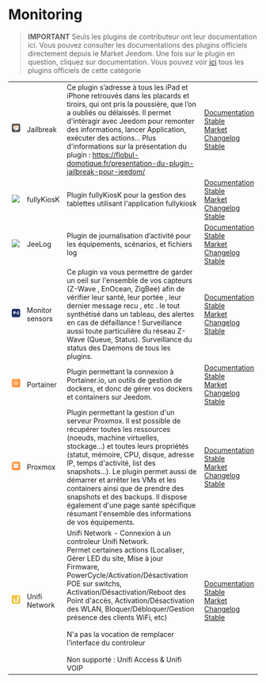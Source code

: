 
# Monitoring


>**IMPORTANT**
>Seuls les plugins de contributeur ont leur documentation ici. Vous pouvez consulter les documentations des plugins officiels directement depuis le Market Jeedom. Une fois sur le plugin en question, cliquez sur documentation.
>Vous pouvez voir [ici](https://market.jeedom.com/index.php?v=d&p=market&type=plugin&categorie=monitoring) tous les plugins officiels de cette catégorie


| | | | |
|--- | --- | --- | ---|
|<img src="Jailbreak/Jailbreak_icon.png" class="pluginLogo" width="100" />|Jailbreak|Ce plugin s’adresse à tous les iPad et iPhone retrouvés dans les placards et tiroirs, qui ont pris la poussière, que l’on a oubliés ou délaissés. Il permet d'intéragir avec Jeedom pour remonter des informations, lancer Application, exécuter des actions... Plus d'informations sur la présentation du plugin : https://flobul-domotique.fr/presentation-du-plugin-jailbreak-pour-jeedom/|[Documentation Stable](https://flobul-domotique.fr/documentation-du-plugin-jailbreak-pour-jeedom/)<br/>[Market](https://market.jeedom.com/index.php?v=d&p=market_display&id=3928)<br/>[Changelog Stable](https://flobul-domotique.fr/liste-des-versions-du-plugin-jailbreak-pour-jeedom/)|
|<img src="fullyKiosK/fullyKiosK_icon.png" class="pluginLogo" width="100" />|fullyKiosK|Plugin fullyKiosK pour la gestion des tablettes utilisant l'application fullykiosk|[Documentation Stable](https://sebsst.github.io/fullyKiosK/fr_FR/)<br/>[Market](https://market.jeedom.com/index.php?v=d&p=market_display&id=3406)<br/>[Changelog Stable](https://sebsst.github.io/fullyKiosK/fr_FR/changelog)|
|<img src="jeelog/jeelog_icon.png" class="pluginLogo" width="100" />|JeeLog|Plugin de journalisation d’activité pour les équipements, scénarios, et fichiers log|[Documentation Stable](https://kiboost.github.io/jeedom_docs/plugins/jeelog/fr_FR/)<br/>[Market](https://market.jeedom.com/index.php?v=d&p=market_display&id=3362)<br/>[Changelog Stable](https://kiboost.github.io/jeedom_docs/plugins/jeelog/fr_FR/changelog.html)|
|<img src="monitorsensor/monitorsensor_icon.png" class="pluginLogo" width="100" />|Monitor sensors|Ce plugin va vous permettre de garder un oeil sur l'ensemble de vos capteurs (Z-Wave , EnOcean, ZigBee) afin de vérifier leur santé, leur portée , leur dernier message recu , etc . le tout synthétisé dans un tableau, des alertes en cas de défaillance ! Surveillance aussi toute particulière du réseau Z-Wave (Queue, Status). Surveillance du status des Daemons de tous les plugins.|[Documentation Stable](https://frixo3190.github.io/jeedom_plugins/monitor_sensors/docs/fr_FR/)<br/>[Market](https://market.jeedom.com/index.php?v=d&p=market_display&id=4207)<br/>[Changelog Stable](https://frixo3190.github.io/jeedom_plugins/monitor_sensors/docs/fr_FR/#changelog)|
|<img src="portainer/portainer_icon.png" class="pluginLogo" width="100" />|Portainer|Plugin permettant la connexion à Portainer.io, un outils de gestion de dockers, et donc de gérer vos dockers et containers sur Jeedom.|[Documentation Stable](https://mips2648.github.io/jeedom-plugins-docs/portainer/fr_FR/)<br/>[Market](https://market.jeedom.com/index.php?v=d&p=market_display&id=3931)<br/>[Changelog Stable](https://mips2648.github.io/jeedom-plugins-docs/portainer/fr_FR/changelog)|
|<img src="proxmox/proxmox_icon.png" class="pluginLogo" width="100" />|Proxmox|Plugin permettant la gestion d'un serveur Proxmox. Il est possible de récupérer toutes les ressources (noeuds, machine virtuelles, stockage...) et toutes leurs propriétés (statut, mémoire, CPU, disque, adresse IP, temps d'activité, list des snapshots...). Le plugin permet aussi de démarrer et arrêter les VMs et les containers ainsi que de prendre des snapshots et des backups. Il dispose également d'une page santé spécifique résumant l'ensemble des informations de vos équipements.|[Documentation Stable](https://mips2648.github.io/jeedom-plugins-docs/proxmox/fr_FR/)<br/>[Market](https://market.jeedom.com/index.php?v=d&p=market_display&id=3835)<br/>[Changelog Stable](https://mips2648.github.io/jeedom-plugins-docs/proxmox/fr_FR/changelog)|
|<img src="unifi/unifi_icon.png" class="pluginLogo" width="100" />|Unifi Network|Unifi Network - Connexion à un controleur Unifi Network.<br/>Permet certaines actions (Localiser, Gérer LED du site, Mise à jour Firmware, PowerCycle/Activation/Désactivation POE sur switchs, Activation/Désactivation/Reboot des Point d'accès, Activation/Désactivation des WLAN, Bloquer/Débloquer/Gestion présence des clients WiFi, etc)<br/><br/>N'a pas la vocation de remplacer l'interface du controleur<br/><br/>Non supporté : Unifi Access & Unifi VOIP|[Documentation Stable](https://nebzhb.github.io/jeedom_docs/plugins/unifi/fr_FR/)<br/>[Market](https://market.jeedom.com/index.php?v=d&p=market_display&id=3433)<br/>[Changelog Stable](https://nebzhb.github.io/jeedom_docs/plugins/unifi/fr_FR/changelog)|
